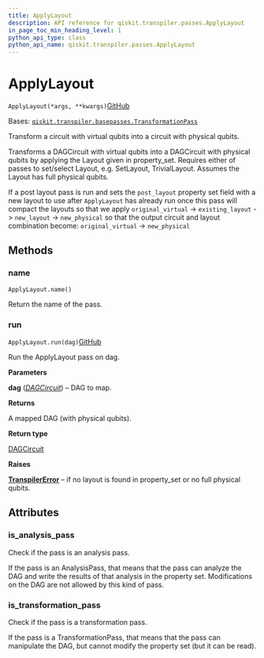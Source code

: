 ```yaml
---
title: ApplyLayout
description: API reference for qiskit.transpiler.passes.ApplyLayout
in_page_toc_min_heading_level: 1
python_api_type: class
python_api_name: qiskit.transpiler.passes.ApplyLayout
---
```


# ApplyLayout

<span id="qiskit.transpiler.passes.ApplyLayout" />

`ApplyLayout(*args, **kwargs)`[GitHub](https://github.com/qiskit/qiskit/tree/stable/0.20/qiskit/transpiler/passes/layout/apply_layout.py "view source code")

Bases: [`qiskit.transpiler.basepasses.TransformationPass`](qiskit.transpiler.TransformationPass "qiskit.transpiler.basepasses.TransformationPass")

Transform a circuit with virtual qubits into a circuit with physical qubits.

Transforms a DAGCircuit with virtual qubits into a DAGCircuit with physical qubits by applying the Layout given in property\_set. Requires either of passes to set/select Layout, e.g. SetLayout, TrivialLayout. Assumes the Layout has full physical qubits.

If a post layout pass is run and sets the `post_layout` property set field with a new layout to use after `ApplyLayout` has already run once this pass will compact the layouts so that we apply `original_virtual` -> `existing_layout` -> `new_layout` -> `new_physical` so that the output circuit and layout combination become: `original_virtual` -> `new_physical`

## Methods

### name

<span id="qiskit.transpiler.passes.ApplyLayout.name" />

`ApplyLayout.name()`

Return the name of the pass.

### run

<span id="qiskit.transpiler.passes.ApplyLayout.run" />

`ApplyLayout.run(dag)`[GitHub](https://github.com/qiskit/qiskit/tree/stable/0.20/qiskit/transpiler/passes/layout/apply_layout.py "view source code")

Run the ApplyLayout pass on dag.

**Parameters**

**dag** ([*DAGCircuit*](qiskit.dagcircuit.DAGCircuit "qiskit.dagcircuit.DAGCircuit")) – DAG to map.

**Returns**

A mapped DAG (with physical qubits).

**Return type**

[DAGCircuit](qiskit.dagcircuit.DAGCircuit "qiskit.dagcircuit.DAGCircuit")

**Raises**

[**TranspilerError**](qiskit.transpiler.TranspilerError "qiskit.transpiler.TranspilerError") – if no layout is found in property\_set or no full physical qubits.

## Attributes

<span id="qiskit.transpiler.passes.ApplyLayout.is_analysis_pass" />

### is\_analysis\_pass

Check if the pass is an analysis pass.

If the pass is an AnalysisPass, that means that the pass can analyze the DAG and write the results of that analysis in the property set. Modifications on the DAG are not allowed by this kind of pass.

<span id="qiskit.transpiler.passes.ApplyLayout.is_transformation_pass" />

### is\_transformation\_pass

Check if the pass is a transformation pass.

If the pass is a TransformationPass, that means that the pass can manipulate the DAG, but cannot modify the property set (but it can be read).

